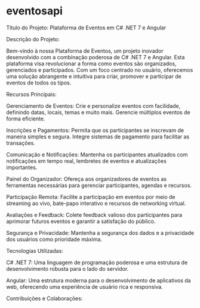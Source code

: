 # eventosapi

Título do Projeto: Plataforma de Eventos em C# .NET 7 e Angular

Descrição do Projeto:

Bem-vindo à nossa Plataforma de Eventos, um projeto inovador desenvolvido com a combinação poderosa de C# .NET 7 e Angular. Esta plataforma visa revolucionar a forma como eventos são organizados, gerenciados e participados. Com um foco centrado no usuário, oferecemos uma solução abrangente e intuitiva para criar, promover e participar de eventos de todos os tipos.

Recursos Principais:

Gerenciamento de Eventos: Crie e personalize eventos com facilidade, definindo datas, locais, temas e muito mais. Gerencie múltiplos eventos de forma eficiente.

Inscrições e Pagamentos: Permita que os participantes se inscrevam de maneira simples e segura. Integre sistemas de pagamento para facilitar as transações.

Comunicação e Notificações: Mantenha os participantes atualizados com notificações em tempo real, lembretes de eventos e atualizações importantes.

Painel do Organizador: Ofereça aos organizadores de eventos as ferramentas necessárias para gerenciar participantes, agendas e recursos.

Participação Remota: Facilite a participação em eventos por meio de streaming ao vivo, bate-papo interativo e recursos de networking virtual.

Avaliações e Feedback: Colete feedback valioso dos participantes para aprimorar futuros eventos e garantir a satisfação do público.

Segurança e Privacidade: Mantenha a segurança dos dados e a privacidade dos usuários como prioridade máxima.

Tecnologias Utilizadas:

C# .NET 7: Uma linguagem de programação poderosa e uma estrutura de desenvolvimento robusta para o lado do servidor.

Angular: Uma estrutura moderna para o desenvolvimento de aplicativos da web, oferecendo uma experiência de usuário rica e responsiva.

Contribuições e Colaborações: